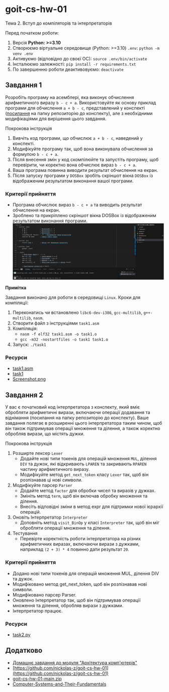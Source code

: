# goit-cs-hw-01
Тема 2. Вступ до компіляторів та інтерпретаторів

Перед початком роботи:
1. Версія **Python: >=3.10**
2. Cтворюємо віртуальне середовище (Python: >=3.10) `.env`: `python -m venv .env`
3. Активуємо (відповідно до своєї ОС): `source .env/bin/activate`
4. Інсталюємо залежності: `pip install -r requirements.txt`
5. По завершенню роботи деактивовуємо: `deactivate`


## Завдання 1
Розробіть програму на асемблері, яка виконує обчислення арифметичного виразу `b - c + a`.
Використовуйте як основу приклад програми для обчислення `a + b - c`, представлений у конспекті ([посилання](https://github.com/goitacademy/Computer-Systems-and-Their-Fundamentals/tree/main/Chapter%2001) на папку репозиторію до конспекту), але з необхідними модифікаціями для вирішення цього завдання.

Покрокова інструкція
1. Вивчіть код програми, що обчислює `a + b - c`, наведений у конспекті.
2. Модифікуйте програму так, щоб вона виконувала обчислення за формулою `b - c + a`.
3. Після внесення змін у код скомпілюйте та запустіть програму, щоб перевірити, чи коректно вона обчислює вираз `b - c + a`.
4. Ваша програма повинна виводити результат обчислення на екран.
5. Після запуску програми у `DOSBox` зробіть скріншот вікна `DOSBox` із відображеним результатом виконання вашої програми.

### Критерії прийняття
- Програма обчислює вираз `b - c + a` та виводить результат обчислення на екран.
- Зроблено та прикріплено скріншот вікна DOSBox із відображеним результатом виконання програми.
![Screenshot.png](./Screenshot.png)


**Примітка**

Завдання виконано для роботи в середовищі `Linux`.
Кроки для компіляції:
1. Переконатись чи встановлено `libc6-dev-i386`, `gcc-multilib`, `g++-multilib`, `nasm`.
2. Створити файл з інструкціями `task1.asm`
3. Компіляція:
    - `nasm -f elf32 task1.asm -o task1.o`
    - `gcc -m32 -nostartfiles -o task1 task1.o`
4. Запуск: `./task1`

### Ресурси
- [task1.asm](./task1.asm)
- [task1](./task1)
- [Screenshot.png](./Screenshot.png)

## Завдання 2
У вас є початковий код інтерпретатора з конспекту, який вміє обробляти арифметичні вирази, включаючи операції додавання та віднімання (посилання на папку репозиторію до конспекту).
Ваше завдання полягає в розширенні цього інтерпретатора таким чином, щоб він також підтримував операції множення та ділення, а також коректно обробляв вирази, що містять дужки.

Покрокова інструкція
1. Розширте лексер `Lexer`
    - Додайте нові типи токенів для операцій множення `MUL`, ділення `DIV` та дужок, які відкривають `LPAREN` та закривають `RPAREN` частину арифметичного виразу.
    - Модифікуйте метод `get_next_token` класу `Lexer` так, щоб він розпізнавав ці нові символи.
2. Модифікуйте парсер `Parser`
    - Додайте метод `factor` для обробки чисел та виразів у дужках.
    - Змініть метод `term`, щоб він включав обробку множення та ділення.
    - Внесіть відповідні зміни в метод expr для підтримки нової ієрархії операцій.
3. Оновіть Інтерпретатор `Interpreter`
    - Доповніть метод `visit_BinOp` у класі `Interpreter` так, щоб він міг обробляти операції множення та ділення.
4. Тестування
    - Перевірте коректність роботи інтерпретатора на різних арифметичних виразах, включаючи вирази з дужками, наприклад `(2 + 3) * 4` повинно дати результат `20`.

### Критерії прийняття
- Додано нові типи токенів для операцій множення MUL, ділення DIV та дужок.
- Модифіковано метод get_next_token, щоб він розпізнавав нові символи.
- Модифіковано парсер Parser.
- Оновлено Інтерпретатор так, щоб він підтримував операції множення та ділення, обробляв вирази з дужками.
- Інтерпретатор працює.

### Ресурси
- [task2.py](./task2.py)

## Додатково
- [Домашнє завдання до модуля "Архітектура комп'ютерів"](https://www.edu.goit.global/uk/learn/25315460/19336208/21155308/homework)
- [https://github.com/nickolas-z/goit-cs-hw-01](https://github.com/nickolas-z/goit-cs-hw-01)
- [goit-cs-hw-01-main.zip](https://s3.eu-north-1.amazonaws.com/lms.goit.files/ea1ecf58-0cd7-43fd-9443-9988d8118e2a%D0%94%D0%971_%D0%97%D1%83%D0%B1%D1%87%D0%B8%D0%BA%D0%9C%D0%B8%D0%BA%D0%BE%D0%BB%D0%B0%D0%9C%D0%B8%D0%BA%D0%BE%D0%BB%D0%B0%D0%B9%D0%BE%D0%B2%D0%B8%D1%87.zip)
- [Computer-Systems-and-Their-Fundamentals](https://github.com/nickolas-z/Computer-Systems-and-Their-Fundamentals)